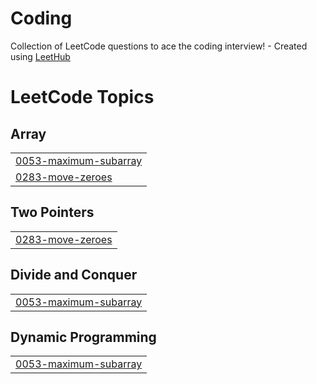 # Coding
Collection of LeetCode questions to ace the coding interview! - Created using [LeetHub](https://github.com/QasimWani/LeetHub)

<!---LeetCode Topics Start-->
# LeetCode Topics
## Array
|  |
| ------- |
| [0053-maximum-subarray](https://github.com/Swetha004/Coding/tree/master/0053-maximum-subarray) |
| [0283-move-zeroes](https://github.com/Swetha004/Coding/tree/master/0283-move-zeroes) |
## Two Pointers
|  |
| ------- |
| [0283-move-zeroes](https://github.com/Swetha004/Coding/tree/master/0283-move-zeroes) |
## Divide and Conquer
|  |
| ------- |
| [0053-maximum-subarray](https://github.com/Swetha004/Coding/tree/master/0053-maximum-subarray) |
## Dynamic Programming
|  |
| ------- |
| [0053-maximum-subarray](https://github.com/Swetha004/Coding/tree/master/0053-maximum-subarray) |
<!---LeetCode Topics End-->